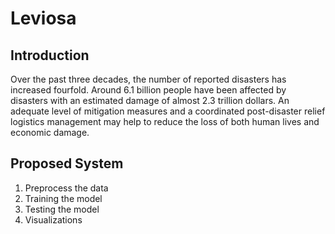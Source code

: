 # Leviosa

## Introduction
Over   the   past   three   decades,   the   number   of   reported   disasters  has  increased  fourfold.  Around  6.1  billion  people  have  been  affected  by  disasters  with  an  estimated  damage  of  almost 2.3 trillion dollars. An adequate level of mitigation measures   and   a   coordinated   post-disaster   relief   logistics   management  may  help  to  reduce  the  loss  of  both  human  lives  and economic damage.  


## Proposed System
 1.  Preprocess the data
 2.  Training the model
 3.  Testing the model
 4.  Visualizations


